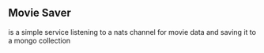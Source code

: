 ## Movie Saver

is a simple service listening to a nats channel for movie data and saving it to a mongo collection